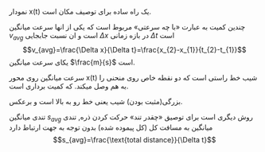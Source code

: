 نمودار x(t) یک راه ساده برای توصیف مکان است.

چندین کمیت به عبارت «با چه سرعتی» مربوط است که یکی از انها سرعت میانگین $v_{avg}$ است و ان نسبت جابجایی $\Delta x$ در بازه زمانی $\Delta t$ است
$$v_{avg}=\frac{\Delta x}{\Delta t}=\frac{x_{2}-x_{1}}{t_{2}-t_{1}}$$
یکای سرعت میانگین $\frac{m}{s}$ است. 

سرعت میانگین روی محور x(t) شیب خط راستی است که دو نقطه خاص روی منحنی را به هم وصل میکند. که کمیت برداری است.

بزرگی(مثبت بودن) شیب یعنی خط رو به بالا است و برعکس.



تندی میانگین $s_{avg}$ روش دیگری است برای توصیق «چقدر تند» حرکت کردن ذره, تندی میانگین به مسافت کل (کل پیموده شده) بدون توجه به جهت ارتباط دارد
$$s_{avg}=\frac{\text{total distance}}{\Delta t}$$
